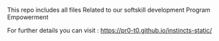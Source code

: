 This repo includes all files Related to our softskill development Program Empowerment

For further details you can visit :
  https://pr0-t0.github.io/instincts-static/
